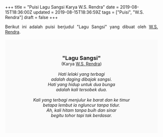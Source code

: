 +++
title = "Puisi Lagu Sangsi Karya W.S. Rendra"
date = 2019-08-15T18:36:00Z
updated = 2019-08-15T18:36:59Z
tags = ["Puisi", "W.S. Rendra"]
draft = false
+++

<div dir="ltr" style="text-align: left;" trbidi="on"><div style="text-align: justify;">Berikut ini adalah puisi berjudul "Lagu Sangsi" yang dibuat oleh <a href="https://ensiklopedia.kemdikbud.go.id/sastra/artikel/Rendra" target="_blank">W.S. Rendra</a>.</div><br /><div style="background: #FAFAFA; font-size: 14px; height: auto; margin: 0 auto; padding: 50px; text-align: center; width: auto;"><span style="font-size: 18px;"><b>"Lagu Sangsi"</b></span><br />(Karya <a href="https://www.sekata.web.id/tags/w.s.-rendra" target="_blank">W.S. Rendra</a>) <br /><br /><i>Hati lelaki yang terbagi<br />adalah daging dibajak sangsi.<br />Hati yang hidup untuk dua bunga<br />adalah kali tersobek dua.<br /><br />Kali yang terbagi menjulur ke barat dan ke timur<br />betapa lembut ia ngluncur tanpa tidur.<br />Ah, kali hitam tanpa buih dan sinar<br />begitu tohor tapi tak berdasar.</i> </div></div>
